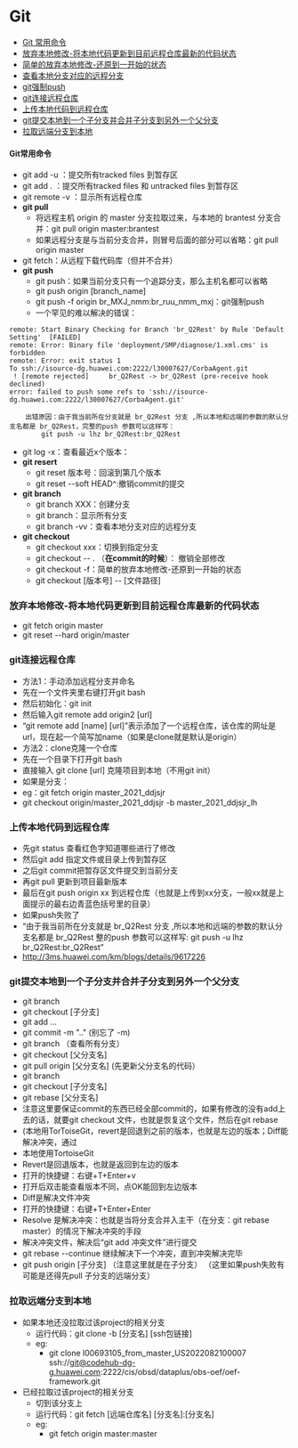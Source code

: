 # Git
- [Git 常用命令](#Git常用命令)
- [放弃本地修改-将本地代码更新到目前远程仓库最新的代码状态](#放弃本地修改-将本地代码更新到目前远程仓库最新的代码状态)
- [简单的放弃本地修改-还原到一开始的状态](#简单的放弃本地修改-还原到一开始的状态)
- [查看本地分支对应的远程分支](#查看本地分支对应的远程分支)
- [git强制push](#git强制push)
- [git连接远程仓库](#git连接远程仓库)
- [上传本地代码到远程仓库](#上传本地代码到远程仓库)
- [git提交本地到一个子分支并合并子分支到另外一个父分支](#git提交本地到一个子分支并合并子分支到另外一个父分支)
- [拉取远端分支到本地](#拉取远端分支到本地)

#### Git常用命令
- git add -u ：提交所有tracked files 到暂存区
- git add . ：提交所有tracked files 和 untracked files 到暂存区
- git remote -v ：显示所有远程仓库
- **git pull**
    - 将远程主机 origin 的 master 分支拉取过来，与本地的 brantest 分支合并：git pull origin master:brantest
    - 如果远程分支是与当前分支合并，则冒号后面的部分可以省略：git pull origin master
- git fetch：从远程下载代码库（但并不合并）
- **git push**
    - git push：如果当前分支只有一个追踪分支，那么主机名都可以省略
    - git push origin [branch_name]
    - git push -f origin br_MXJ_nmm:br_ruu_nmm_mxj：git强制push
    - 一个罕见的难以解决的错误：
```
remote: Start Binary Checking for Branch 'br_Q2Rest' by Rule 'Default Setting'  [FAILED]
remote: Error: Binary file 'deployment/SMP/diagnose/1.xml.cms' is forbidden
remote: Error: exit status 1
To ssh://isource-dg.huawei.com:2222/l30007627/CorbaAgent.git
 ! [remote rejected]     br_Q2Rest -> br_Q2Rest (pre-receive hook declined)
error: failed to push some refs to 'ssh://isource-dg.huawei.com:2222/l30007627/CorbaAgent.git'
```
        出错原因：由于我当前所在分支就是 br_Q2Rest 分支 ,所以本地和远端的参数的默认分支名都是 br_Q2Rest，完整的push 参数可以这样写：
            git push -u lhz br_Q2Rest:br_Q2Rest  
- git log -x：查看最近x个版本：
- **git resert**
    - git reset 版本号：回滚到第几个版本
    - git reset --soft HEAD^:撤销commit的提交
- **git branch**
    - git branch XXX：创建分支
    - git branch：显示所有分支
    - git branch -vv：查看本地分支对应的远程分支
- **git checkout**
    - git checkout xxx：切换到指定分支
    - git checkout -- .   （**在commit的时候**）： 撤销全部修改
    - git checkout -f：简单的放弃本地修改-还原到一开始的状态
    - git checkout [版本号] -- [文件路径]

### 放弃本地修改-将本地代码更新到目前远程仓库最新的代码状态
- git fetch origin master
- git reset --hard origin/master


### git连接远程仓库
- 方法1：手动添加远程分支并命名
- 先在一个文件夹里右键打开git bash
- 然后初始化：git init
- 然后输入git remote add origin2 [url]
- “git remote add [name] [url]”表示添加了一个远程仓库，该仓库的网址是url，现在起一个简写加name（如果是clone就是默认是origin）
- 方法2：clone克隆一个仓库
- 先在一个目录下打开git bash
- 直接输入 git clone [url] 克隆项目到本地（不用git init）
- 如果是分支：
- eg：git fetch origin master_2021_ddjsjr
- git checkout origin/master_2021_ddjsjr -b master_2021_ddjsjr_lh

### 上传本地代码到远程仓库
- 先git status 查看红色字知道哪些进行了修改
- 然后git add 指定文件或目录上传到暂存区
- 之后git commit把暂存区文件提交到当前分支
- 再git pull 更新到项目最新版本
- 最后在git push origin xx 到远程仓库（也就是上传到xx分支，一般xx就是上面提示的最右边青蓝色括号里的目录）
- 如果push失败了
- “由于我当前所在分支就是 br_Q2Rest 分支 ,所以本地和远端的参数的默认分支名都是 br_Q2Rest 整的push 参数可以这样写: git push -u lhz br_Q2Rest:br_Q2Rest”
- http://3ms.huawei.com/km/blogs/details/9617226

### git提交本地到一个子分支并合并子分支到另外一个父分支
- git branch
- git checkout [子分支]
- git add ...
- git commit -m ".."  (别忘了 -m)
- git branch （查看所有分支）
- git checkout [父分支名]
- git pull origin [父分支名]  (先更新父分支名的代码）
- git branch
- git checkout [子分支名]
- git rebase [父分支名]
- 注意这里要保证commit的东西已经全部commit的，如果有修改的没有add上去的话，就要git checkout 文件，也就是恢复这个文件，然后在git rebase
- (本地用TorToiseGit，revert是回退到之前的版本，也就是左边的版本；Diff能解决冲突，通过
- 本地使用TortoiseGit
- Revert是回退版本，也就是返回到左边的版本
- 打开的快捷键：右键+T+Enter+v
- 打开后双击能查看版本不同，点OK能回到左边版本
- Diff是解决文件冲突
- 打开的快捷键：右键+T+Enter+Enter
- Resolve 是解决冲突：也就是当将分支合并入主干（在分支：git rebase master）的情况下解决冲突的手段
- 解决冲突文件，解决后“git add 冲突文件”进行提交
- git rebase --continue  继续解决下一个冲突，直到冲突解决完毕
- git push origin [子分支] （注意这里就是在子分支）
（这里如果push失败有可能是还得先pull 子分支的远端分支）

### 拉取远端分支到本地
- 如果本地还没拉取过该project的相关分支
    - 运行代码：git clone -b [分支名] [ssh包链接]
    - eg:
        - git clone l00693105_from_master_US2022082100007 ssh://git@codehub-dg-g.huawei.com:2222/cis/obsd/dataplus/obs-oef/oef-framework.git
- 已经拉取过该project的相关分支
    - 切到该分支上  
    - 运行代码：git fetch [远端仓库名] [分支名]:[分支名]
    - eg:
        - git fetch origin master:master 
